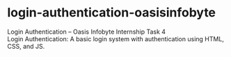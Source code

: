 # login-authentication-oasisinfobyte
Login Authentication – Oasis Infobyte Internship Task 4<br>
Login Authentication: A basic login system with authentication using HTML, CSS, and JS.
